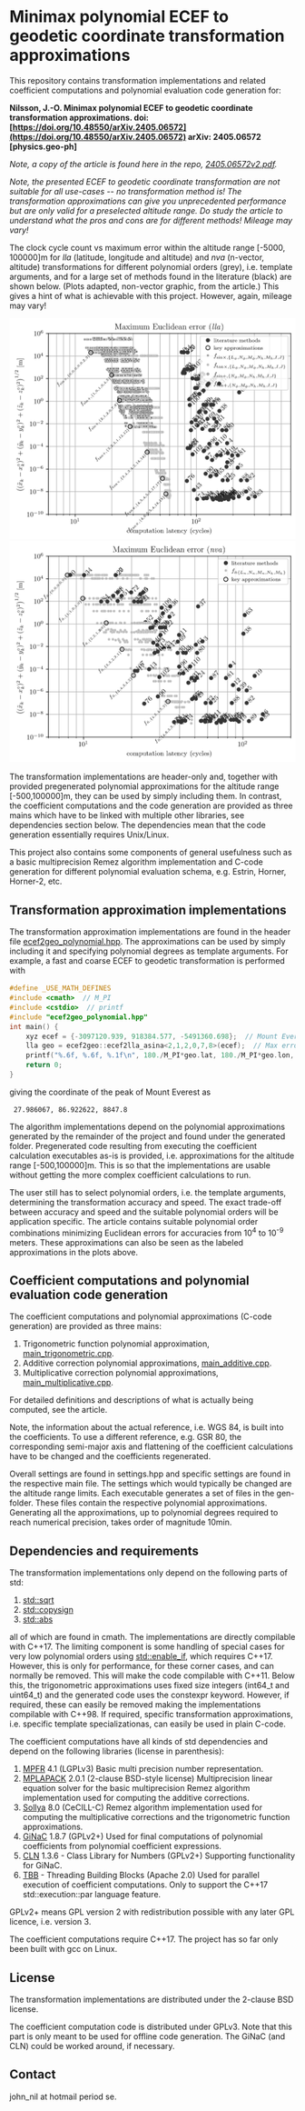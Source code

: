 
# Minimax polynomial ECEF to geodetic coordinate transformation approximations

This repository contains transformation implementations and related coefficient
computations and polynomial evaluation code generation for:

<b>Nilsson, J.-O. Minimax polynomial ECEF to geodetic coordinate transformation 
approximations. doi:
[https://doi.org/10.48550/arXiv.2405.06572](https://doi.org/10.48550/arXiv.2405.06572)
arXiv: 2405.06572 [physics.geo-ph]</b>

<i>Note, a copy of the article is found here in the repo,
[2405.06572v2.pdf](2405.06572v2.pdf).</i>

<i>Note, the presented ECEF to geodetic coordinate transformation are not 
suitable for all use-cases -- no transformation method is! The 
transformation approximations can give you unprecedented performance but are 
only valid for a preselected altitude range. Do study the article to 
understand what the pros and cons are for different methods! Mileage may vary!
</i>

The clock cycle count vs maximum error within the altitude range [-5000,
100000]m for <i>lla</i> (latitude, longitude and altitude) and <i>nva</i> 
(n-vector, altitude) transformations for different polynomial orders (grey), 
i.e. template arguments, and for a large set of methods found in the 
literature (black) are shown below. (Plots adapted, non-vector graphic, from 
the article.) This gives a hint of what is achievable with this project. 
However, again, mileage may vary!

![Maximum Euclidean error lla](euclidean_lla.png)
![Maximum Euclidean error lla](euclidean_nva.png)
<!---
<img src="euclidean_lla.png" width="400" /><img src="euclidean_nva.png" width="400" />
-->

The transformation implementations are header-only and, together with provided
pregenerated polynomial approximations for the altitude range [-500,100000]m,
they can be used by simply including them. In contrast, the coefficient 
computations and the code generation are provided as three mains which have 
to be linked with multiple other libraries, see dependencies section below. 
The dependencies mean that the code generation essentially requires Unix/Linux.

This project also contains some components of general usefulness such as a 
basic multiprecision Remez algorithm implementation and C-code generation for 
different polynomial evaluation schema, e.g. Estrin, Horner, Horner-2, etc.

## Transformation approximation implementations

The transformation approximation implementations are found in the header 
file [ecef2geo_polynomial.hpp](transformation_implementations/ecef2geo_polynomial.hpp).
The approximations can be used by simply 
including it and specifying polynomial degrees as template arguments. For 
example, a fast and coarse ECEF to geodetic transformation is performed with
```c++
#define _USE_MATH_DEFINES
#include <cmath>  // M_PI
#include <cstdio>  // printf
#include "ecef2geo_polynomial.hpp"
int main() {
    xyz ecef = {-3097120.939, 918384.577, -5491360.698};  // Mount Everest.
    lla geo = ecef2geo::ecef2lla_asina<2,1,2,0,7,8>(ecef);  // Max error ~0.41m.
    printf("%.6f, %.6f, %.1f\n", 180./M_PI*geo.lat, 180./M_PI*geo.lon, geo.alt);
    return 0;
}
```
giving the coordinate of the peak of Mount Everest as
```
 27.986067, 86.922622, 8847.8
```

The algorithm implementations depend on the polynomial approximations generated
by the remainder of the project and found under the generated folder.
Pregenerated code resulting from executing the coefficient calculation
executables as-is is provided, i.e. approximations for the altitude range 
[-500,100000]m. This is so that the implementations are usable without 
getting the more complex coefficient calculations to run.

The user still has to select polynomial orders, i.e. the template arguments,
determining the transformation accuracy and speed. The exact trade-off 
between accuracy and speed and the suitable polynomial orders will be 
application specific. The article contains suitable polynomial order 
combinations minimizing Euclidean errors for accuracies from 10<sup>4</sup> 
to 10<sup>-9</sup> meters. These approximations can also be 
seen as the labeled approximations in the plots above.

## Coefficient computations and polynomial evaluation code generation

The coefficient computations and polynomial approximations (C-code generation)
are provided as three mains:
 1. Trigonometric function polynomial approximation, [main_trigonometric.cpp](coefficient_computations/main_trigonometric.cpp).
 2. Additive correction polynomial approximations, [main_additive.cpp](coefficient_computations/main_additive.cpp).
 3. Multiplicative correction polynomial approximations, [main_multiplicative.cpp](coefficient_computations/main_multiplicative.cpp).

For detailed definitions and descriptions of what is actually being computed, 
see the article.

Note, the information about the actual reference, i.e. WGS 84, is built into 
the coefficients. To use a different reference, e.g. GSR 80, the 
corresponding semi-major axis and flattening of the coefficient calculations 
have to be changed and the coefficients regenerated.

Overall settings are found in settings.hpp and specific settings are found in
the respective main file. The settings which would typically be changed are 
the altitude range limits. Each executable generates a set of files in the 
gen-folder. These files contain the respective polynomial approximations. 
Generating all the approximations, up to polynomial degrees required to 
reach numerical precision, takes order of magnitude 10min.

## Dependencies and requirements

The transformation implementations only depend on the following parts of std:
1. [std::sqrt](https://en.cppreference.com/w/cpp/numeric/math/sqrt)
2. [std::copysign](https://en.cppreference.com/w/cpp/numeric/math/copysign)
3. [std::abs](https://en.cppreference.com/w/cpp/numeric/math/abs)

all of which are found in cmath. The implementations are directly compilable 
with C++17. The limiting component is some handling of special cases for very 
low polynomial orders using [std::enable_if](https://en.cppreference.com/w/cpp/types/enable_if),
which requires C++17. However, this is only for performance, for these corner 
cases, and can normally be removed. This will make the code compilable with 
C++11. Below this, the trigonometric approximations uses fixed size integers 
(int64_t and uint64_t) and the generated code uses the constexpr keyword. 
However, if required, these can easily be removed making the implementations 
compilable with C++98. If required, specific transformation approximations, 
i.e. specific template specializationas, can easily be used in plain C-code. 

The coefficient computations have all kinds of std dependencies and depend 
on the following libraries (license in parenthesis):
1. [MPFR](https://www.mpfr.org/) 4.1 (LGPLv3) Basic multi precision number 
   representation.
2. [MPLAPACK](https://github.com/nakatamaho/mplapack) 2.0.1 (2-clause 
   BSD-style license) Multiprecision linear equation solver for the basic 
   multiprecision Remez algorithm implementation used for computing the 
   additive corrections.
3. [Sollya](https://www.sollya.org/) 8.0 (CeCILL-C) Remez algorithm 
   implementation used for computing the multiplicative corrections and the 
   trigonometric function approximations.
4. [GiNaC](https://www.ginac.de/) 1.8.7 (GPLv2+) Used for final computations 
   of polynomial coefficients from polynomial coefficient expressions. 
5. [CLN](https://www.ginac.de/CLN/) 1.3.6 - Class Library for Numbers (GPLv2+)
    Supporting functionality for GiNaC.
6. [TBB](https://github.com/oneapi-src/oneTBB) - Threading Building Blocks 
   (Apache 2.0) Used for parallel execution of coefficient computations. 
   Only to support the C++17 std::execution::par language feature.

GPLv2+ means GPL version 2 with redistribution possible with any later GPL 
licence, i.e. version 3.

The coefficient computations require C++17. The project has so far only been 
built with gcc on Linux.

## License

The transformation implementations are distributed under the 2-clause BSD 
license.

The coefficient computation code is distributed under GPLv3. Note that this
part is only meant to be used for offline code generation. The GiNaC (and 
CLN) could be worked around, if necessary.

## Contact
john_nil at hotmail period se.